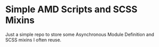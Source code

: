 Simple AMD Scripts and SCSS Mixins
==================

Just a simple repo to store some Asynchronous Module Definition and SCSS mixins I often reuse.
